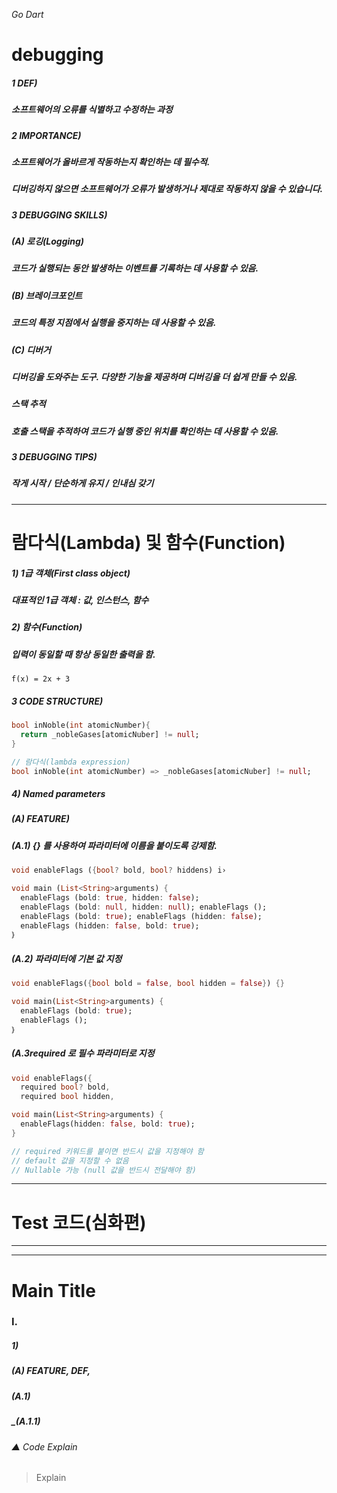 _Go Dart_

# debugging
##### 1 DEF)
##### 소프트웨어의 오류를 식별하고 수정하는 과정
##### 2 IMPORTANCE)
##### 소프트웨어가 올바르게 작동하는지 확인하는 데 필수적.
##### 디버깅하지 않으면 소프트웨어가 오류가 발생하거나 제대로 작동하지 않을 수 있습니다.
##### 3 DEBUGGING SKILLS)
##### (A) 로깅(Logging)
##### 코드가 실행되는 동안 발생하는 이벤트를 기록하는 데 사용할 수 있음.
##### (B) 브레이크포인트
##### 코드의 특정 지점에서 실행을 중지하는 데 사용할 수 있음.	
##### (C) 디버거
##### 디버깅을 도와주는 도구. 다양한 기능을 제공하며 디버깅을 더 쉽게 만들 수 있음.
##### 스택 추적
##### 호출 스택을 추적하여 코드가 실행 중인 위치를 확인하는 데 사용할 수 있음.
##### 3 DEBUGGING TIPS)
##### 작게 시작 / 단순하게 유지 / 인내심 갖기
-----------------------------------
# 람다식(Lambda) 및 함수(Function)
##### 1) 1급 객체(First class object)
##### 대표적인 1급 객체 : 값, 인스턴스, 함수
##### 2) 함수(Function)
##### 입력이 동일할 때 항상 동일한 출력을 함.
`f(x) = 2x + 3`
##### 3 CODE STRUCTURE) 
```dart
bool inNoble(int atomicNumber){
  return _nobleGases[atomicNuber] != null;
}

// 람다식(lambda expression)
bool inNoble(int atomicNumber) => _nobleGases[atomicNuber] != null;
```
##### 4) Named parameters
##### (A) FEATURE)
##### (A.1) {} 를 사용하여 파라미터에 이름을 붙이도록 강제함.
```dart
void enableFlags ({bool? bold, bool? hiddens) i›

void main (List<String>arguments) {
  enableFlags (bold: true, hidden: false);
  enableFlags (bold: null, hidden: null); enableFlags ();
  enableFlags (bold: true); enableFlags (hidden: false);
  enableFlags (hidden: false, bold: true);
｝   
```
##### (A.2) 파라미터에 기본 값 지정
```dart
void enableFlags({bool bold = false, bool hidden = false}) {}

void main(List<String>arguments) {
  enableFlags (bold: true);
  enableFlags ();
｝
```
##### (A.3required 로 필수 파라미터로 지정
```dart
void enableFlags({
  required bool? bold,
  required bool hidden,

void main(List<String>arguments) {
  enableFlags(hidden: false, bold: true);
}

// required 키워드를 붙이면 반드시 값을 지정해야 함
// default 값을 지정할 수 없음
// Nullable 가능 (null 값을 반드시 전달해야 함)
```

-----------------------------------
# Test 코드(심화편)
-----------------------------------
-----------------------------------
# Main Title
### I.
##### 1) 
##### (A) FEATURE, DEF, 
##### (A.1)
##### _(A.1.1)

###### ▲ Code Explain
> Explain

